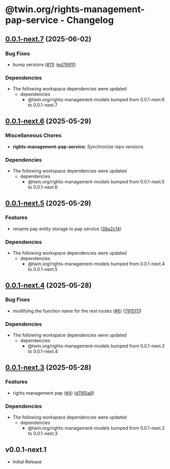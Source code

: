 # @twin.org/rights-management-pap-service - Changelog

## [0.0.1-next.7](https://github.com/twinfoundation/rights-management/compare/rights-management-pap-service-v0.0.1-next.6...rights-management-pap-service-v0.0.1-next.7) (2025-06-02)


### Bug Fixes

* bump versions ([#11](https://github.com/twinfoundation/rights-management/issues/11)) ([ed7691f](https://github.com/twinfoundation/rights-management/commit/ed7691f29c0dab54421ef273892f1d33c230b040))


### Dependencies

* The following workspace dependencies were updated
  * dependencies
    * @twin.org/rights-management-models bumped from 0.0.1-next.6 to 0.0.1-next.7

## [0.0.1-next.6](https://github.com/twinfoundation/rights-management/compare/rights-management-pap-service-v0.0.1-next.5...rights-management-pap-service-v0.0.1-next.6) (2025-05-29)


### Miscellaneous Chores

* **rights-management-pap-service:** Synchronize repo versions


### Dependencies

* The following workspace dependencies were updated
  * dependencies
    * @twin.org/rights-management-models bumped from 0.0.1-next.5 to 0.0.1-next.6

## [0.0.1-next.5](https://github.com/twinfoundation/rights-management/compare/rights-management-pap-service-v0.0.1-next.4...rights-management-pap-service-v0.0.1-next.5) (2025-05-29)


### Features

* rename pap entity storage to pap service ([38a2c14](https://github.com/twinfoundation/rights-management/commit/38a2c14d8f63a86e398820166c83437be5aca1b8))


### Dependencies

* The following workspace dependencies were updated
  * dependencies
    * @twin.org/rights-management-models bumped from 0.0.1-next.4 to 0.0.1-next.5

## [0.0.1-next.4](https://github.com/twinfoundation/rights-management/compare/rights-management-pap-service-v0.0.1-next.3...rights-management-pap-service-v0.0.1-next.4) (2025-05-28)


### Bug Fixes

* modifying the function name for the rest routes ([#6](https://github.com/twinfoundation/rights-management/issues/6)) ([7915111](https://github.com/twinfoundation/rights-management/commit/7915111ac608c9d69bcaa819c85b553fc9bace6a))


### Dependencies

* The following workspace dependencies were updated
  * dependencies
    * @twin.org/rights-management-models bumped from 0.0.1-next.3 to 0.0.1-next.4

## [0.0.1-next.3](https://github.com/twinfoundation/rights-management/compare/rights-management-pap-service-v0.0.1-next.2...rights-management-pap-service-v0.0.1-next.3) (2025-05-28)


### Features

* rights management pap ([#4](https://github.com/twinfoundation/rights-management/issues/4)) ([d1165a9](https://github.com/twinfoundation/rights-management/commit/d1165a92f57128731cfb308d977832e28cf33493))


### Dependencies

* The following workspace dependencies were updated
  * dependencies
    * @twin.org/rights-management-models bumped from 0.0.1-next.2 to 0.0.1-next.3

## v0.0.1-next.1

- Initial Release
